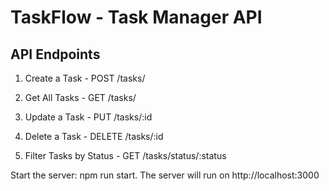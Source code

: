# TaskFlow - Task Manager API

## API Endpoints

1. Create a Task - POST /tasks/

2. Get All Tasks - GET /tasks/

3. Update a Task - PUT /tasks/:id

4. Delete a Task - DELETE /tasks/:id

5. Filter Tasks by Status - GET /tasks/status/:status

Start the server: npm run start.
The server will run on http://localhost:3000
